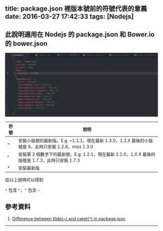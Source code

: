 title: package.json 裡版本號前的符號代表的意義
date: 2016-03-27 17:42:33
tags: [Nodejs]
---

## 此說明適用在 Nodejs 的 package.json 和 Bower.io 的 bower.json

![Version control](/images/2016/03/27/VERSION_CONTROL.png)

<!--more-->

| 符號 | 說明 |
|---|---|
| ~ | 安裝小版號的最新版。E.g. ~1.2.1，現在最新 1.3.0，1.2.X 最後的小版號是 8，此時只安裝 1.2.8，miss 1.3.0 |
| ^ | 安裝第 2 個數字下的最新號。E.g. 1.2.1，現在最新 2.1.0，1.X.X 最後的版號是 1.7.3，此時只安裝 1.7.3 |
| \* | 安裝最新版 |

從以上說明可以得到

`*` 包含 `^`，`^` 包含 `~`


## 參考資料

1. [Difference between tilde(~) and caret(^) in package.json](http://stackoverflow.com/questions/22343224/difference-between-tilde-and-caret-in-package-json)

---

